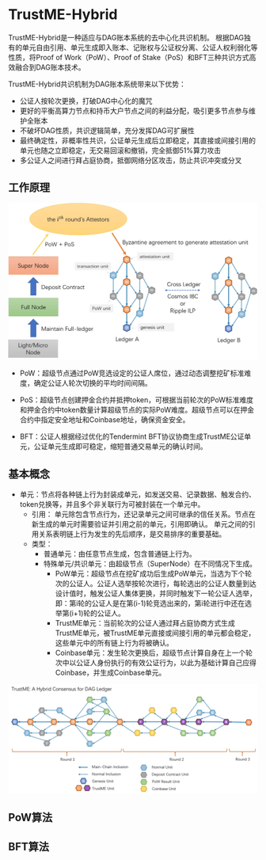 # TrustME-Hybrid
TrustME-Hybrid是一种适应与DAG账本系统的去中心化共识机制。
根据DAG独有的单元自由引用、单元生成即入账本、记账权与公证权分离、公证人权利弱化等性质，将Proof of Work（PoW）、Proof of Stake（PoS）和BFT三种共识方式高效融合到DAG账本技术。

TrustME-Hybrid共识机制为DAG账本系统带来以下优势：
- 公证人按轮次更换，打破DAG中心化的魔咒
- 更好的平衡高算力节点和持币大户节点之间的利益分配，吸引更多节点参与维护全账本
- 不破坏DAG性质，共识逻辑简单，充分发挥DAG可扩展性
- 最终确定性，非概率性共识，公证单元生成后立即稳定，其直接或间接引用的单元也随之立即稳定，无交易回滚和撤销，完全抵御51%算力攻击
- 多公证人之间进行拜占庭协商，抵御网络分区攻击，防止共识冲突或分叉


## 工作原理

![TrustME-Hybrid](image/TrustME-Architecture.jpg)  

- PoW：超级节点通过PoW竞选设定的公证人席位，通过动态调整挖矿标准难度，确定公证人轮次切换的平均时间间隔。

- PoS：超级节点创建押金合约并抵押token，可根据当前轮次的PoW标准难度和押金合约中token数量计算超级节点的实际PoW难度。超级节点可以在押金合约中指定安全地址和Coinbase地址，确保资金安全。

- BFT：公证人根据经过优化的Tendermint BFT协议协商生成TrustME公证单元，公证单元生成即可稳定，缩短普通交易单元的确认时间。

## 基本概念
- 单元：节点将各种链上行为封装成单元，如发送交易、记录数据、触发合约、token兑换等，并且多个非关联行为可被封装在一个单元中。
  - 引用：
    单元除包含节点行为，还记录单元之间可继承的信任关系。节点在新生成的单元时需要验证并引用之前的单元，引用即确认。
    单元之间的引用关系表明链上行为发生的先后顺序，是交易排序的重要基础。
  - 类型：
    - 普通单元：由任意节点生成，包含普通链上行为。
    - 特殊单元/共识单元：由超级节点（SuperNode）在不同情况下生成。
      - PoW单元：超级节点在挖矿成功后生成PoW单元，当选为下个轮次的公证人。公证人选举按轮次进行，每轮选出的公证人数量到达设计值时，触发公证人集体更换，并同时触发下一轮公证人选举，即：第i轮的公证人是在第(i-1)轮竞选出来的，第i轮进行中还在选举第(i+1)轮的公证人。
      - TrustME单元：当前轮次的公证人通过拜占庭协商方式生成TrustME单元，被TrustME单元直接或间接引用的单元都会稳定，这些单元中的所有链上行为将被确认。
      - Coinbase单元：发生轮次更换后，超级节点计算自身在上一个轮次中以公证人身份执行的有效公证行为，以此为基础计算自己应得Coinbase，并生成Coinbase单元。

![DAG-Ledger](image/DAG-Ledger.jpg)

## PoW算法

## BFT算法
